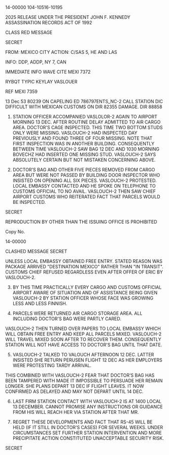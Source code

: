 14-00000
104-10516-10195

2025 RELEASE UNDER THE PRESIDENT JOHN F. KENNEDY ASSASSINATION RECORDS ACT OF 1992

CLASS RED MESSAGE

SECRET

FROM: MEXICO CITY
ACTION: C/SAS 5, HE AND LAS

INFO: DDP, ADDP, NY 7, CAN

IMMEDIATE INFO WAVE CITE MEXI 7372

RYBQT TYPIC KEYLAY VASLOUER

REF MEXI 7359

13 Dec 53 80239
ON CAPELING ED
786797ENTS_NC-2 CALL STATION
DIC DIFFICULT WITH MEXICAN CUSTOMS ON
DIR 82355
DAMAGE.
DIR 88858

1.  STATION OFFICER ACCOMPANIED VASLOLOR-2 AGAIN TO AIRPORT MORNING 13 DEC. AFTER ROUTINE DELAY ADMITTED TO AIR CARGO AREA. DOCTOR'S CAGE INSPECTED. THIS TIME TWO BOTTOM STUDS ONLY WERE MISSING. VASLOUCH-2 HAD INSPECTED DAY PREVIOUSLY AND FOUND THREE OF FOUR MISSING. NOTE THAT FIRST INSPECTION WAS IN ANOTHER BUILDING. CONSEQUENTLY BETWEEN TIME VASLOUCH-2 SAW BAG 12 DEC AND 1030 MORNING BOVECHZ HAD INSERTED ONE MISSING STUD. VASLOUCH-2 SAYS ABSOLUTELY CERTAIN BUT NOT MISTAKEN CONCERNING ABOVE.

2.  DOCTOR'S BAG AND OTHER FIVE PIECES REMOVED FROM CARGO AREA BUT WERE NOT PASSED BY BUILDING DOOR INSPECTOR WHO INSISTED ON OPENING ALL SIX PIECES. VASLOUCH-2 PROTESTED. LOCAL EMBASSY CONTACTED AND HE SPOKE ON TELEPHONE TO CUSTOMS OFFICIAL TO NO AVAIL. VASLOUCH-2 THEN SAW CHIEF AIRPORT CUSTOMS WHO REITERATED FACT THAT PARCELS WOULD BE INSPECTED.

SECRET

REPRODUCTION BY OTHER THAN THE ISSUING OFFICE IS PROHIBITED

Copy No.

14-00000

CLASHED MESSAGE
SECRET

UNLESS LOCAL EMBASSY OBTAINED FREE ENTRY. STATED REASON WAS PACKAGE ARRIVED "DESTINATION MEXICO" RATHER THAN "IN TRANSIT". CUSTOMS CHIEF REFUSED REGARDLESS EVEN AFTER OFFER OF ERIC BY VASLOUCH-2.

3.  BY THIS TIME PRACTICALLY EVERY CARGO AND CUSTOMS OFFICIAL AIRPORT AWARE OF SITUATION AND OF ASSISTANCE BEING GIVEN VASLOUCH-2 BY STATION OFFICER WHOSE FACE WAS GROWING LESS AND LESS FINNISH.

4.  PARCELS WERE RETURNED AIR CARGO STORAGE AREA. ALL INCLUDING DOCTOR'S BAG WERE PARTLY CARED.

VASLOUCH-2 THEN TURNED OVER PAPERS TO LOCAL EMBASSY WHICH WILL OBTAIN FREE ENTRY AND KEEP ALL PARCELS MIXED. VASLOUCH-2 WILL TRAVEL MIXED SOON AFTER TO RECOVER THEM. CONSEQUENTLY STATION WILL NOT HAVE ACCESS TO DOCTOR'S BAG UNTIL THAT DATE.

5.  VASLOUCH-2 TALKED TO VALOUCH AFTERNOON 12 DEC. LATTER INSISTED SHE RETURN PERUSEN FLIGHT 12 DEC AS HER EMPLOYERS WERE PROTESTING TARDY ARRIVAL.

THIS COMBINED WITH VASLOUCH-2 FEAR THAT DOCTOR'S BAG HAS BEEN TAMPERED WITH MADE IT IMPOSSIBLE TO PERSUADE HER REMAIN LONGER. SHE PLANS DEPART 13 DEC IF FLIGHT LEAVES. IT NOW CONFIRMED AS DELAYED AND MAY NOT DEPART UNTIL 14 DEC.

6.  LAST FIRM STATION CONTACT WITH VASLOUCH-2 IS AT 1400 LOCAL 13 DECEMBER. CANNOT PROMISE ANY INSTRUCTIONS OR GUIDANCE FROM HIS WILL REACH HER VIA STATION AFTER THAT MR.

7.  REGRET THESE DEVELOPMENTS AND FACT THAT RS-45 WILL BE HELD (IF IT STILL IN DOCTOR'S CASES) FOR SEVERAL WEEKS. UNDER CIRCUMSTANCES SET FURTHER STATION INTERVENTION AND MORE PRECIPITATE ACTION CONSTITUTED UNACCEPTABLE SECURITY RISK.

SECRET
